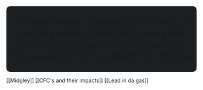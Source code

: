 <div  style="ml: .5rem; mr: .5rem; background-color: #1b1f22;  border-radius: 10px; padding: 5px; text-align: center;">
	<p style="font-size: 1.5rem">
	Thomas Midgley invented CFC's and put lead in gasoline. While they were great inventions the environmental diasasters they caused did not outweigh their effects.
	</p>
</div>




[[Midgley]]
[[CFC's and their impacts]]
[[Lead in da gas]]

